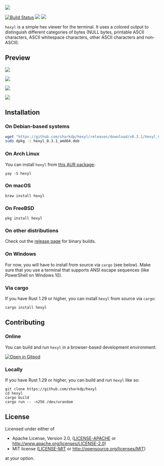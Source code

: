 ![](doc/logo.svg)

[![Build Status](https://travis-ci.org/sharkdp/hexyl.svg?branch=master)](https://travis-ci.org/sharkdp/hexyl)
[![](https://img.shields.io/crates/l/hexyl.svg?colorB=22ba4c)](https://crates.io/crates/hexyl)
![](https://img.shields.io/crates/v/hexyl.svg?colorB=00aa88)

`hexyl` is a simple hex viewer for the terminal. It uses a colored output to distinguish different categories
of bytes (NULL bytes, printable ASCII characters, ASCII whitespace characters, other ASCII characters and non-ASCII).

## Preview

![](https://i.imgur.com/MWO9uSL.png)

![](https://i.imgur.com/Dp7Wncz.png)

![](https://i.imgur.com/ln3TniI.png)

![](https://i.imgur.com/f8nm8g6.png)

## Installation

### On Debian-based systems

``` bash
wget "https://github.com/sharkdp/hexyl/releases/download/v0.3.1/hexyl_0.3.1_amd64.deb"
sudo dpkg -i hexyl_0.3.1_amd64.deb
```

### On Arch Linux

You can install `hexyl` from [this AUR package](https://aur.archlinux.org/packages/hexyl/):

```
yay -S hexyl
```

### On macOS

```
brew install hexyl
```

### On FreeBSD

```
pkg install hexyl
```

### On other distributions

Check out the [release page](https://github.com/sharkdp/hexyl/releases) for binary builds.

### On Windows

For now, you will have to install from source via `cargo` (see below). Make sure that
you use a terminal that supports ANSI escape sequences (like PowerShell on Windows 10).

### Via cargo

If you have Rust 1.29 or higher, you can install `hexyl` from source via `cargo`:
```
cargo install hexyl
```

## Contributing

### Online

You can build and run `hexyl` in a browser-based development environment:

[![Open in Gitpod](https://gitpod.io/button/open-in-gitpod.svg)](https://gitpod.io/#https://github.com/sharkdp/hexyl)

### Locally

If you have Rust 1.29 or higher, you can build and run `hexyl` like so:
```
git clone https://github.com/sharkdp/hexyl
cd hexyl
cargo build
cargo run -- -n256 /dev/urandom
```

## License

Licensed under either of

 * Apache License, Version 2.0, ([LICENSE-APACHE](LICENSE-APACHE) or http://www.apache.org/licenses/LICENSE-2.0)
 * MIT license ([LICENSE-MIT](LICENSE-MIT) or http://opensource.org/licenses/MIT)

at your option.
